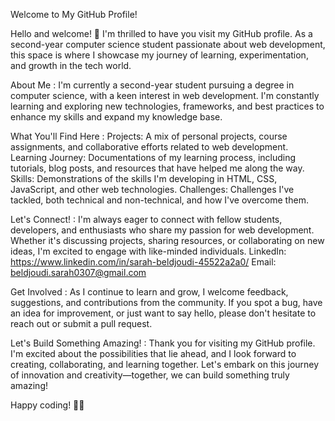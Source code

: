 Welcome to My GitHub Profile!

Hello and welcome! 👋 I'm thrilled to have you visit my GitHub profile. As a second-year computer science student passionate about web development, this space is where I showcase my journey of learning, experimentation, and growth in the tech world.

About Me : 
I'm currently a second-year student pursuing a degree in computer science, with a keen interest in web development. I'm constantly learning and exploring new technologies, frameworks, and best practices to enhance my skills and expand my knowledge base.

What You'll Find Here : 
Projects: A mix of personal projects, course assignments, and collaborative efforts related to web development.
Learning Journey: Documentations of my learning process, including tutorials, blog posts, and resources that have helped me along the way.
Skills: Demonstrations of the skills I'm developing in HTML, CSS, JavaScript, and other web technologies.
Challenges: Challenges I've tackled, both technical and non-technical, and how I've overcome them.

Let's Connect! : 
I'm always eager to connect with fellow students, developers, and enthusiasts who share my passion for web development. Whether it's discussing projects, sharing resources, or collaborating on new ideas, I'm excited to engage with like-minded individuals.
LinkedIn: https://www.linkedin.com/in/sarah-beldjoudi-45522a2a0/
Email: beldjoudi.sarah0307@gmail.com

Get Involved : 
As I continue to learn and grow, I welcome feedback, suggestions, and contributions from the community. If you spot a bug, have an idea for improvement, or just want to say hello, please don't hesitate to reach out or submit a pull request.

Let's Build Something Amazing! : 
Thank you for visiting my GitHub profile. I'm excited about the possibilities that lie ahead, and I look forward to creating, collaborating, and learning together. Let's embark on this journey of innovation and creativity—together, we can build something truly amazing!

Happy coding! 🚀✨

